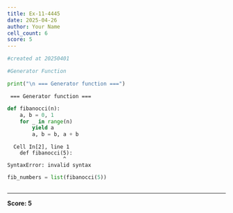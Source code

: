 ```yaml
---
title: Ex-11-4445
date: 2025-04-26
author: Your Name
cell_count: 6
score: 5
---
```


```python
#created at 20250401
```


```python
#Generator Function 
```


```python
print("\n === Generator function ===")
```

    
     === Generator function ===



```python
def fibanocci(n):
    a, b = 0, 1
    for _ in range(n)
        yield a
        a, b = b, a + b
```


      Cell In[2], line 1
        def fibanocci(5):
                      ^
    SyntaxError: invalid syntax




```python
fib_numbers = list(fibanocci(5))
```


```python

```


---
**Score: 5**